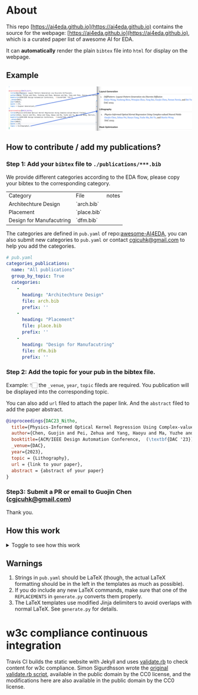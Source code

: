 # About

This repo [https://ai4eda.github.io](https://ai4eda.github.io) contains the source for the webpage: [https://ai4eda.github.io](https://ai4eda.github.io), which is a curated paper list of awesome AI for EDA.

It can **automatically** render the plain `bibtex` file into `html` for display on the webpage.



## Example

![Bibtex2Html](./images/bibtex2html.png)


## How to contribute / add my publications?

### Step 1: Add your `bibtex` file to `./publications/***.bib`

We provide different categories according to the EDA flow, please copy your bibtex to the corresponding category.

<table>
    <tr>
        <td>Category</td>
        <td>File</td>
        <td>notes</td>
    </tr>
    <tr>
        <td>Architechture Design</td>
        <td>`arch.bib`</td>
        <td></td>
    </tr>
    <tr>
        <td>Placement</td>
        <td>`place.bib`</td>
        <td></td>
    </tr>
    <tr>
        <td>Design for Manufacutring</td>
        <td>`dfm.bib`</td>
        <td></td>
    </tr>
</table>

The categories are defined in `pub.yaml` of repo:[awesome-AI4EDA](https://github.com/ai4eda/awesome-AI4EDA), you can also submit new categories to `pub.yaml` or contact [cgjcuhk@gmail.com](mailto:cgjcuhk@gmail.com) to help you add the categories.

```yaml
# pub.yaml
categories_publications:
  name: "All publications"
  group_by_topic: True
  categories:
    -
      heading: "Architechture Design"
      file: arch.bib
      prefix: ''
    -
      heading: "Placement"
      file: place.bib
      prefix: ''
    -
      heading: "Design for Manufacutring"
      file: dfm.bib
      prefix: ''
```

### Step 2: Add the topic for your pub in the bibtex file.

Example: 👇🏻 the `_venue`, `year`, `topic` fileds are required. You publication will be displayed into the corresponding topic.

You can also add `url` filed to attach the paper link. 
And the `abstract` filed to add the paper abstract.

```bibtex
@inproceedings{DAC23_Nitho,
  title={Physics-Informed Optical Kernel Regression Using Complex-valued Neural Fields},
  author={Chen, Guojin and Pei, Zehua and Yang, Haoyu and Ma, Yuzhe and Yu, Bei and Wong, Martin},
  booktitle={ACM/IEEE Design Automation Conference,  (\textbf{DAC '23})},
  _venue={DAC},
  year={2023},
  topic = {Lithography},
  url = {link to your paper},
  abstract = {abstract of your paper}
}
```

### Step3: Submit a PR or email to Guojin Chen ([cgjcuhk@gmail.com](mailto:cgjcuhk@gmail.com))

Thank you.




## How this work

<details>
<Summary>Toggle to see how this work</Summary>

+ [generate.py](generate.py) creates a [website](http://ai4eda.github.io) from a shared [YAML source](pub.yaml) by using Jinja templates.

+ The publications are rendered from a single
  [BibTeX](publications/all.bib) file.
  The abstracts are displayed in the website output
  and the selected publications here are highlighted.
+ The [YAML source](pub.yaml) links to all author websites,
  which will automatically be added to the
  publication lists in the website and PDF.
+ GitHub stars are automatically scraped and cached on disk.


### Building and running
Dependencies are included in `requirements.txt` and can be installed
using `pip` with `pip3 install -r requirements.txt`.
`make` will call [generate.py](generate.py) and
build the LaTeX documents with `latexmk` and `biber`.
The Makefile can also:

1. Stage to my website with `make stage`,
2. Start a local jekyll server of my website with updated
    documents with `make jekyll`, and
3. Push updated documents to my website with `make push`.

### What to modify
Change the content in `pub.yaml`.
You should also look through the template files to make sure there isn't any
special-case code that needs to be modified.
The `Makefile` can also start a Jekyll server and push the
new documents to another repository with `make jekyll` and `make push`.

</details>

## Warnings
1. Strings in `pub.yaml` should be LaTeX (though, the actual LaTeX formatting
   should be in the left in the templates as much as possible).
2. If you do include any new LaTeX commands, make sure that one of the
   `REPLACEMENTS` in `generate.py` converts them properly.
3. The LaTeX templates use modified Jinja delimiters to avoid overlaps with
   normal LaTeX. See `generate.py` for details.


# w3c compliance continuous integration
Travis CI builds the static website with Jekyll and uses
[validate.rb](validate.rb) to check content for w3c compliance.
Simon Sigurdhsson wrote the
[original validate.rb script](https://github.com/urdh/blog/blob/gh-pages/validate.rb),
available in the public domain by the CC0 license,
and the modifications here are also available in the public domain
by the CC0 license.
